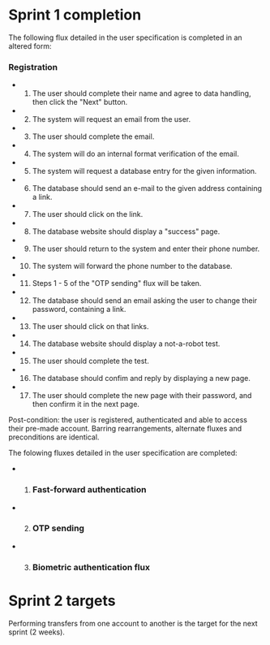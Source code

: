 # Sprint 1 completion

The following flux detailed in the user specification is completed in an altered form:

### Registration
* 1. The user should complete their name and agree to data handling, then click the "Next" button.
* 2. The system will request an email from the user.
* 3. The user should complete the email.
* 4. The system will do an internal format verification of the email.
* 5. The system will request a database entry for the given information.
* 6. The database should send an e-mail to the given address containing a link.
* 7. The user should click on the link.
* 8. The database website should display a "success" page.
* 9. The user should return to the system and enter their phone number.
* 10. The system will forward the phone number to the database.
* 11. Steps 1 - 5 of the "OTP sending" flux will be taken.
* 12. The database should send an email asking the user to change their password, containing a link.
* 13. The user should click on that links.
* 14. The database website should display a not-a-robot test.
* 15. The user should complete the test.
* 16. The database should confim and reply by displaying a new page.
* 17. The user should complete the new page with their password, and then confirm it in the next page.

 Post-condition: the user is registered, authenticated and able to access their pre-made account.
Barring rearrangements, alternate fluxes and preconditions are identical.

 The folowing fluxes detailed in the user specification are completed:
* 1. ### Fast-forward authentication
* 2. ### OTP sending
* 3. ### Biometric authentication flux

# Sprint 2 targets

Performing transfers from one account to another is the target for the next sprint (2 weeks).